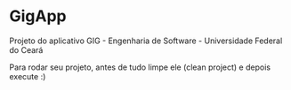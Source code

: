 # GigApp
Projeto do aplicativo GIG - Engenharia de Software - Universidade Federal do Ceará

Para rodar seu projeto, antes de tudo limpe ele (clean project) e depois execute :)
